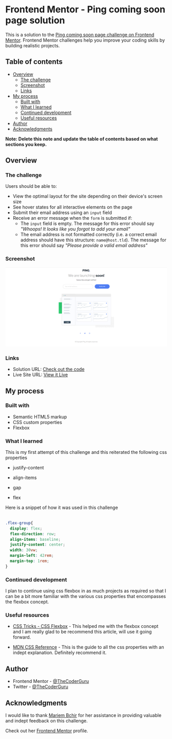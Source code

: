 # Frontend Mentor - Ping coming soon page solution

This is a solution to the [Ping coming soon page challenge on Frontend Mentor](https://www.frontendmentor.io/challenges/ping-single-column-coming-soon-page-5cadd051fec04111f7b848da). Frontend Mentor challenges help you improve your coding skills by building realistic projects. 

## Table of contents

- [Overview](#overview)
  - [The challenge](#the-challenge)
  - [Screenshot](#screenshot)
  - [Links](#links)
- [My process](#my-process)
  - [Built with](#built-with)
  - [What I learned](#what-i-learned)
  - [Continued development](#continued-development)
  - [Useful resources](#useful-resources)
- [Author](#author)
- [Acknowledgments](#acknowledgments)

**Note: Delete this note and update the table of contents based on what sections you keep.**

## Overview

### The challenge

Users should be able to:

- View the optimal layout for the site depending on their device's screen size
- See hover states for all interactive elements on the page
- Submit their email address using an `input` field
- Receive an error message when the `form` is submitted if:
	- The `input` field is empty. The message for this error should say *"Whoops! It looks like you forgot to add your email"*
	- The email address is not formatted correctly (i.e. a correct email address should have this structure: `name@host.tld`). The message for this error should say *"Please provide a valid email address"*

### Screenshot

![](./ping-coming-soon.png)


### Links

- Solution URL: [Check out the code](https://github.com/TheCoderGuru/ping-coming-soon-page/)
- Live Site URL: [View it Live](http://ping-coming-soon-page-kappa-red.vercel.app/)

## My process

### Built with

- Semantic HTML5 markup
- CSS custom properties
- Flexbox


### What I learned

This is my first attempt of this challenge and this reiterated the following css properties


- justify-content

- align-items

- gap

- flex


Here is a snippet of how it was used in this challenge


```css

.flex-group{
  display: flex;
  flex-direction: row;
  align-items: baseline;
  justify-content: center;
  width: 30vw;
  margin-left: 42rem;
  margin-top: 1rem;
}
```


### Continued development

I plan to continue using css flexbox in as much projects as required so that I can be a bit more familiar with the various css properties that encompasses the flexbox concept.


### Useful resources

- [CSS Tricks - CSS Flexbox](https://css-tricks.com/snippets/css/a-guide-to-flexbox/) - This helped me with the flexbox concept and I am really glad to be recommend this article, will use it going forward.

- [MDN CSS Reference](https://developer.mozilla.org/en-US/docs/Web/CSS) - This is the guide to all the css properties with an indept explanation. Definitely recommend it.


## Author

- Frontend Mentor - [@TheCoderGuru](https://www.frontendmentor.io/profile/TheCoderGuru)
- Twitter - [@TheCoderGuru](https://www.twitter.com/TheCoderGuru)


## Acknowledgments

I would like to thank [Mariem Bchir](https://github.com/Mabchir) for her assistance in providing valuable and indept feedback on this challenge.

Check out her [Frontend Mentor](https://www.frontendmentor.io/profile/Mabchir) profile.
